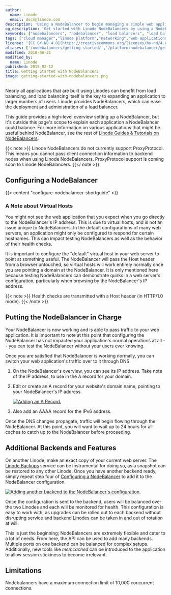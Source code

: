 ```yaml
---
author:
  name: Linode
  email: docs@linode.com
description: 'Using a NodeBalancer to begin managing a simple web application.'
og_description: 'Get started with Linode NodeBalancers by using a NodeBalancer to begin managing a simple web application.'
keywords: ["nodebalancers", "nodebalancer", "load balancers", "load balancer", "load balancing", "high availability", "ha"]
tags: ["cloud manager","linode platform","networking","web applications"]
license: '[CC BY-ND 4.0](https://creativecommons.org/licenses/by-nd/4.0)'
aliases: ['/nodebalancers/getting-started/','/platform/nodebalancer/getting-started-with-nodebalancers-new-manager/','/platform/nodebalancer/getting-started-with-nodebalancers-classic-manager/','/linode-platform/nodebalancer-howto/']
modified: 2018-08-21
modified_by:
  name: Linode
published: 2015-02-12
title: Getting Started with NodeBalancers
image: getting-started-with-nodebalancers.png
---
```


Nearly all applications that are built using Linodes can benefit from load balancing, and load balancing itself is the key to expanding an application to larger numbers of users. Linode provides NodeBalancers, which can ease the deployment and administration of a load balancer.

This guide provides a high-level overview setting up a NodeBalancer, but it's outside this page's scope to explain each application a NodeBalancer could balance. For more information on various applications that might be useful behind NodeBalancer, see the rest of [Linode Guides & Tutorials on NodeBalancers](/docs/platform/nodebalancer/).

{{< note >}}
Linode NodeBalancers do not currently support ProxyProtocol. This means you cannot pass client connection information to backend nodes when using Linode NodeBalancers. ProxyProtocol support is coming soon to Linode NodeBalancers.
{{</ note >}}

## Configuring a NodeBalancer

{{< content "configure-nodebalancer-shortguide" >}}

### A Note about Virtual Hosts

You might not see the web application that you expect when you go directly to the NodeBalancer's IP address. This is due to virtual hosts, and is not an issue unique to NodeBalancers. In the default configurations of many web servers, an application might only be configured to respond for certain hostnames. This can impact testing NodeBalancers as well as the behavior of their health checks.

It is important to configure the "default" virtual host in your web server to point at something useful. The NodeBalancer will pass the Host header from a browser untouched, so virtual hosts will work entirely normally once you are pointing a domain at the NodeBalancer. It is only mentioned here because testing NodeBalancers can demonstrate quirks in a web server's configuration, particularly when browsing by the NodeBalancer's IP address.

{{< note >}}
Health checks are transmitted with a Host header (in HTTP/1.0 mode).
{{< /note >}}

## Putting the NodeBalancer in Charge

Your NodeBalancer is now working and is able to pass traffic to your web application. It is important to note at this point that configuring the NodeBalancer has not impacted your application's normal operations at all -- you can test the NodeBalancer without your users ever knowing.

Once you are satisfied that NodeBalancer is working normally, you can switch your web application's traffic over to it through DNS.

1.  On the NodeBalancer's overview, you can see its IP address. Take note of the IP address, to use in the A record for your domain.

1.  Edit or create an A record for your website's domain name, pointing to your NodeBalancer's IP address.

    [![Adding an A Record.](nodebalancers-add-a-name-small.png "Adding an A Record")](nodebalancers-add-a-name.png)

1.  Also add an AAAA record for the IPv6 address.

Once the DNS changes propagate, traffic will begin flowing through the NodeBalancer. At this point, you will want to wait up to 24 hours for all caches to catch up to the NodeBalancer before proceeding.

## Additional Backends and Features

On another Linode, make an exact copy of your current web server. The [Linode Backups](/docs/platform/disk-images/linode-backup-service/) service can be instrumental for doing so, as a snapshot can be restored to any other Linode. Once you have another backend ready, simply repeat step four of [Configuring a NodeBalancer](/docs/platform/nodebalancer/getting-started-with-nodebalancers/#configuring-a-nodebalancer) to add it to the NodeBalancer configuration.

[![Adding another backend to the NodeBalancer's configuration.](nodebalancers-backend-nodes2-small.png "Adding another backend to the NodeBalancer's configuration")](nodebalancers-backend-nodes2.png)

Once the configuration is sent to the backend, users will be balanced over the two Linodes and each will be monitored for health. This configuration is easy to work with, as upgrades can be rolled out to each backend without disrupting service and backend Linodes can be taken in and out of rotation at will.

This is just the beginning; NodeBalancers are extremely flexible and cater to a lot of needs. From here, the API can be used to add many backends. Multiple ports on one backend can be balanced for complex setups. Additionally, new tools like *memcached* can be introduced to the application to allow session stickiness to become irrelevant.

## Limitations

Nodebalancers have a maximum connection limit of 10,000 concurrent connections.
